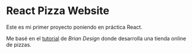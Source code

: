 # React Pizza Website

Este es mi primer proyecto poniendo en práctica React. 

Me basé en el [tutorial](https://www.youtube.com/watch?v=GlROncAX4XI&t=1296s&ab_channel=BrianDesign) de _Brian Design_ donde desarrolla una tienda online de pizzas.

